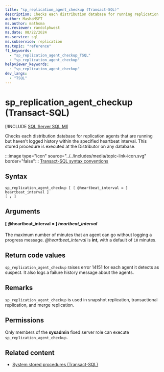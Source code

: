```yaml
---
title: "sp_replication_agent_checkup (Transact-SQL)"
description: Checks each distribution database for running replication agents with no logged history in the specified heartbeat interval.
author: MashaMSFT
ms.author: mathoma
ms.reviewer: randolphwest
ms.date: 08/22/2024
ms.service: sql
ms.subservice: replication
ms.topic: "reference"
f1_keywords:
  - "sp_replication_agent_checkup_TSQL"
  - "sp_replication_agent_checkup"
helpviewer_keywords:
  - "sp_replication_agent_checkup"
dev_langs:
  - "TSQL"
---
```

# sp_replication_agent_checkup (Transact-SQL)

[!INCLUDE [SQL Server SQL MI](../../includes/applies-to-version/sql-asdbmi.md)]

Checks each distribution database for replication agents that are running but haven't logged history within the specified heartbeat interval. This stored procedure is executed at the Distributor on any database.

:::image type="icon" source="../../includes/media/topic-link-icon.svg" border="false"::: [Transact-SQL syntax conventions](../../t-sql/language-elements/transact-sql-syntax-conventions-transact-sql.md)

## Syntax

```syntaxsql
sp_replication_agent_checkup [ [ @heartbeat_interval = ] heartbeat_interval ]
[ ; ]
```

## Arguments

#### [ @heartbeat_interval = ] *heartbeat_interval*

The maximum number of minutes that an agent can go without logging a progress message. *@heartbeat_interval* is **int**, with a default of `10` minutes.

## Return code values

`sp_replication_agent_checkup` raises error 14151 for each agent it detects as suspect. It also logs a failure history message about the agents.

## Remarks

`sp_replication_agent_checkup` is used in snapshot replication, transactional replication, and merge replication.

## Permissions

Only members of the **sysadmin** fixed server role can execute `sp_replication_agent_checkup`.

## Related content

- [System stored procedures (Transact-SQL)](system-stored-procedures-transact-sql.md)
